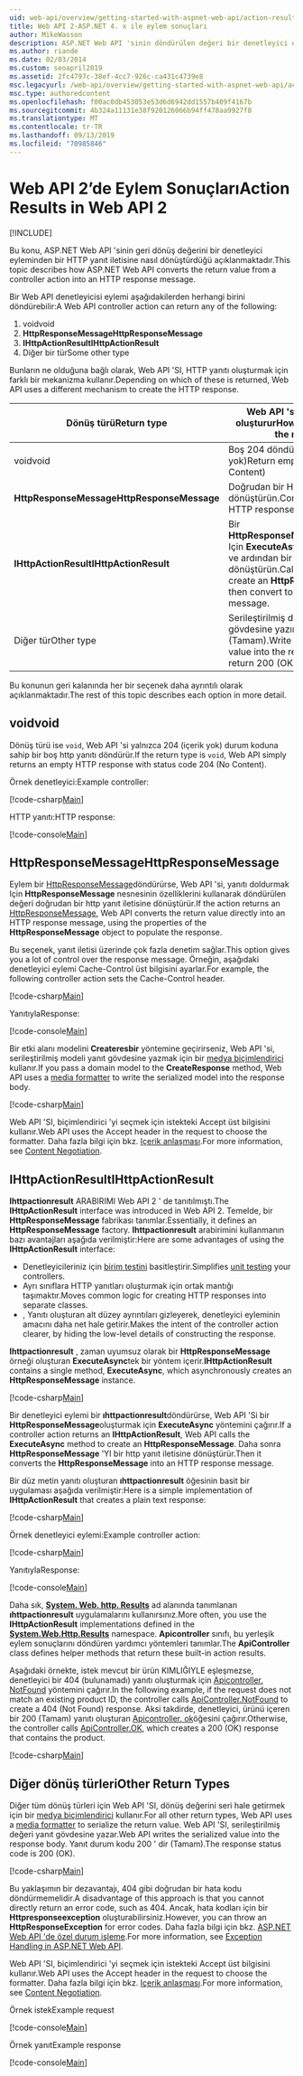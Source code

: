 ```yaml
---
uid: web-api/overview/getting-started-with-aspnet-web-api/action-results
title: Web API 2-ASP.NET 4. x ile eylem sonuçları
author: MikeWasson
description: ASP.NET Web API 'sinin döndürülen değeri bir denetleyici eyleminden ASP.NET 4. x içinde HTTP yanıt iletisine nasıl dönüştüreceğini açıklar.
ms.author: riande
ms.date: 02/03/2014
ms.custom: seoapril2019
ms.assetid: 2fc4797c-38ef-4cc7-926c-ca431c4739e8
msc.legacyurl: /web-api/overview/getting-started-with-aspnet-web-api/action-results
msc.type: authoredcontent
ms.openlocfilehash: f00ac0db453053e53d6d6942dd1557b409f4167b
ms.sourcegitcommit: 4b324a11131e38f920126066b94ff478aa9927f8
ms.translationtype: MT
ms.contentlocale: tr-TR
ms.lasthandoff: 09/13/2019
ms.locfileid: "70985846"
---
```

# <a name="action-results-in-web-api-2"></a><span data-ttu-id="4c511-103">Web API 2’de Eylem Sonuçları</span><span class="sxs-lookup"><span data-stu-id="4c511-103">Action Results in Web API 2</span></span>

[!INCLUDE[](~/includes/coreWebAPI.md)]

<span data-ttu-id="4c511-104">Bu konu, ASP.NET Web API 'sinin geri dönüş değerini bir denetleyici eyleminden bir HTTP yanıt iletisine nasıl dönüştürdüğü açıklanmaktadır.</span><span class="sxs-lookup"><span data-stu-id="4c511-104">This topic describes how ASP.NET Web API converts the return value from a controller action into an HTTP response message.</span></span>

<span data-ttu-id="4c511-105">Bir Web API denetleyicisi eylemi aşağıdakilerden herhangi birini döndürebilir:</span><span class="sxs-lookup"><span data-stu-id="4c511-105">A Web API controller action can return any of the following:</span></span>

1. <span data-ttu-id="4c511-106">void</span><span class="sxs-lookup"><span data-stu-id="4c511-106">void</span></span>
2. <span data-ttu-id="4c511-107">**HttpResponseMessage**</span><span class="sxs-lookup"><span data-stu-id="4c511-107">**HttpResponseMessage**</span></span>
3. <span data-ttu-id="4c511-108">**IHttpActionResult**</span><span class="sxs-lookup"><span data-stu-id="4c511-108">**IHttpActionResult**</span></span>
4. <span data-ttu-id="4c511-109">Diğer bir tür</span><span class="sxs-lookup"><span data-stu-id="4c511-109">Some other type</span></span>

<span data-ttu-id="4c511-110">Bunların ne olduğuna bağlı olarak, Web API 'SI, HTTP yanıtı oluşturmak için farklı bir mekanizma kullanır.</span><span class="sxs-lookup"><span data-stu-id="4c511-110">Depending on which of these is returned, Web API uses a different mechanism to create the HTTP response.</span></span>

| <span data-ttu-id="4c511-111">Dönüş türü</span><span class="sxs-lookup"><span data-stu-id="4c511-111">Return type</span></span> | <span data-ttu-id="4c511-112">Web API 'sinin yanıtı nasıl oluşturur</span><span class="sxs-lookup"><span data-stu-id="4c511-112">How Web API creates the response</span></span> |
| --- | --- |
| <span data-ttu-id="4c511-113">void</span><span class="sxs-lookup"><span data-stu-id="4c511-113">void</span></span> | <span data-ttu-id="4c511-114">Boş 204 döndürün (Içerik yok)</span><span class="sxs-lookup"><span data-stu-id="4c511-114">Return empty 204 (No Content)</span></span> |
| <span data-ttu-id="4c511-115">**HttpResponseMessage**</span><span class="sxs-lookup"><span data-stu-id="4c511-115">**HttpResponseMessage**</span></span> | <span data-ttu-id="4c511-116">Doğrudan bir HTTP yanıt iletisine dönüştürün.</span><span class="sxs-lookup"><span data-stu-id="4c511-116">Convert directly to an HTTP response message.</span></span> |
| <span data-ttu-id="4c511-117">**IHttpActionResult**</span><span class="sxs-lookup"><span data-stu-id="4c511-117">**IHttpActionResult**</span></span> | <span data-ttu-id="4c511-118">Bir **HttpResponseMessage**oluşturmak Için **ExecuteAsync** çağrısı YAPıN ve ardından bir http yanıt iletisine dönüştürün.</span><span class="sxs-lookup"><span data-stu-id="4c511-118">Call **ExecuteAsync** to create an **HttpResponseMessage**, then convert to an HTTP response message.</span></span> |
| <span data-ttu-id="4c511-119">Diğer tür</span><span class="sxs-lookup"><span data-stu-id="4c511-119">Other type</span></span> | <span data-ttu-id="4c511-120">Serileştirilmiş dönüş değerini yanıt gövdesine yazın; 200 döndürün (Tamam).</span><span class="sxs-lookup"><span data-stu-id="4c511-120">Write the serialized return value into the response body; return 200 (OK).</span></span> |

<span data-ttu-id="4c511-121">Bu konunun geri kalanında her bir seçenek daha ayrıntılı olarak açıklanmaktadır.</span><span class="sxs-lookup"><span data-stu-id="4c511-121">The rest of this topic describes each option in more detail.</span></span>

## <a name="void"></a><span data-ttu-id="4c511-122">void</span><span class="sxs-lookup"><span data-stu-id="4c511-122">void</span></span>

<span data-ttu-id="4c511-123">Dönüş türü ise `void`, Web API 'si yalnızca 204 (içerik yok) durum koduna sahip bir boş http yanıtı döndürür.</span><span class="sxs-lookup"><span data-stu-id="4c511-123">If the return type is `void`, Web API simply returns an empty HTTP response with status code 204 (No Content).</span></span>

<span data-ttu-id="4c511-124">Örnek denetleyici:</span><span class="sxs-lookup"><span data-stu-id="4c511-124">Example controller:</span></span>

[!code-csharp[Main](action-results/samples/sample1.cs)]

<span data-ttu-id="4c511-125">HTTP yanıtı:</span><span class="sxs-lookup"><span data-stu-id="4c511-125">HTTP response:</span></span>

[!code-console[Main](action-results/samples/sample2.cmd)]

## <a name="httpresponsemessage"></a><span data-ttu-id="4c511-126">HttpResponseMessage</span><span class="sxs-lookup"><span data-stu-id="4c511-126">HttpResponseMessage</span></span>

<span data-ttu-id="4c511-127">Eylem bir [HttpResponseMessage](https://msdn.microsoft.com/library/system.net.http.httpresponsemessage.aspx)döndürürse, Web API 'si, yanıtı doldurmak Için **HttpResponseMessage** nesnesinin özelliklerini kullanarak döndürülen değeri doğrudan bir http yanıt iletisine dönüştürür.</span><span class="sxs-lookup"><span data-stu-id="4c511-127">If the action returns an [HttpResponseMessage](https://msdn.microsoft.com/library/system.net.http.httpresponsemessage.aspx), Web API converts the return value directly into an HTTP response message, using the properties of the **HttpResponseMessage** object to populate the response.</span></span>

<span data-ttu-id="4c511-128">Bu seçenek, yanıt iletisi üzerinde çok fazla denetim sağlar.</span><span class="sxs-lookup"><span data-stu-id="4c511-128">This option gives you a lot of control over the response message.</span></span> <span data-ttu-id="4c511-129">Örneğin, aşağıdaki denetleyici eylemi Cache-Control üst bilgisini ayarlar.</span><span class="sxs-lookup"><span data-stu-id="4c511-129">For example, the following controller action sets the Cache-Control header.</span></span>

[!code-csharp[Main](action-results/samples/sample3.cs)]

<span data-ttu-id="4c511-130">Yanıtıyla</span><span class="sxs-lookup"><span data-stu-id="4c511-130">Response:</span></span>

[!code-console[Main](action-results/samples/sample4.cmd?highlight=2)]

<span data-ttu-id="4c511-131">Bir etki alanı modelini **Createresbir** yöntemine geçirirseniz, Web API 'si, serileştirilmiş modeli yanıt gövdesine yazmak için bir [medya biçimlendirici](../formats-and-model-binding/media-formatters.md) kullanır.</span><span class="sxs-lookup"><span data-stu-id="4c511-131">If you pass a domain model to the **CreateResponse** method, Web API uses a [media formatter](../formats-and-model-binding/media-formatters.md) to write the serialized model into the response body.</span></span>

[!code-csharp[Main](action-results/samples/sample5.cs)]

<span data-ttu-id="4c511-132">Web API 'SI, biçimlendirici 'yi seçmek için istekteki Accept üst bilgisini kullanır.</span><span class="sxs-lookup"><span data-stu-id="4c511-132">Web API uses the Accept header in the request to choose the formatter.</span></span> <span data-ttu-id="4c511-133">Daha fazla bilgi için bkz. [Içerik anlaşması](../formats-and-model-binding/content-negotiation.md).</span><span class="sxs-lookup"><span data-stu-id="4c511-133">For more information, see [Content Negotiation](../formats-and-model-binding/content-negotiation.md).</span></span>

## <a name="ihttpactionresult"></a><span data-ttu-id="4c511-134">IHttpActionResult</span><span class="sxs-lookup"><span data-stu-id="4c511-134">IHttpActionResult</span></span>

<span data-ttu-id="4c511-135">**Ihttpactionresult** ARABIRIMI Web API 2 ' de tanıtılmıştı.</span><span class="sxs-lookup"><span data-stu-id="4c511-135">The **IHttpActionResult** interface was introduced in Web API 2.</span></span> <span data-ttu-id="4c511-136">Temelde, bir **HttpResponseMessage** fabrikası tanımlar.</span><span class="sxs-lookup"><span data-stu-id="4c511-136">Essentially, it defines an **HttpResponseMessage** factory.</span></span> <span data-ttu-id="4c511-137">**Ihttpactionresult** arabirimini kullanmanın bazı avantajları aşağıda verilmiştir:</span><span class="sxs-lookup"><span data-stu-id="4c511-137">Here are some advantages of using the **IHttpActionResult** interface:</span></span>

- <span data-ttu-id="4c511-138">Denetleyicileriniz için [birim testini](../testing-and-debugging/unit-testing-controllers-in-web-api.md) basitleştirir.</span><span class="sxs-lookup"><span data-stu-id="4c511-138">Simplifies [unit testing](../testing-and-debugging/unit-testing-controllers-in-web-api.md) your controllers.</span></span>
- <span data-ttu-id="4c511-139">Ayrı sınıflara HTTP yanıtları oluşturmak için ortak mantığı taşımaktır.</span><span class="sxs-lookup"><span data-stu-id="4c511-139">Moves common logic for creating HTTP responses into separate classes.</span></span>
- <span data-ttu-id="4c511-140">, Yanıtı oluşturan alt düzey ayrıntıları gizleyerek, denetleyici eyleminin amacını daha net hale getirir.</span><span class="sxs-lookup"><span data-stu-id="4c511-140">Makes the intent of the controller action clearer, by hiding the low-level details of constructing the response.</span></span>

<span data-ttu-id="4c511-141">**Ihttpactionresult** , zaman uyumsuz olarak bir **HttpResponseMessage** örneği oluşturan **ExecuteAsync**tek bir yöntem içerir.</span><span class="sxs-lookup"><span data-stu-id="4c511-141">**IHttpActionResult** contains a single method, **ExecuteAsync**, which asynchronously creates an **HttpResponseMessage** instance.</span></span>

[!code-csharp[Main](action-results/samples/sample6.cs)]

<span data-ttu-id="4c511-142">Bir denetleyici eylemi bir **ıhttpactionresult**döndürürse, Web API 'Si bir **HttpResponseMessage**oluşturmak için **ExecuteAsync** yöntemini çağırır.</span><span class="sxs-lookup"><span data-stu-id="4c511-142">If a controller action returns an **IHttpActionResult**, Web API calls the **ExecuteAsync** method to create an **HttpResponseMessage**.</span></span> <span data-ttu-id="4c511-143">Daha sonra **HttpResponseMessage** 'YI bir http yanıt iletisine dönüştürür.</span><span class="sxs-lookup"><span data-stu-id="4c511-143">Then it converts the **HttpResponseMessage** into an HTTP response message.</span></span>

<span data-ttu-id="4c511-144">Bir düz metin yanıtı oluşturan **ıhttpactionresult** öğesinin basit bir uygulaması aşağıda verilmiştir:</span><span class="sxs-lookup"><span data-stu-id="4c511-144">Here is a simple implementation of **IHttpActionResult** that creates a plain text response:</span></span>

[!code-csharp[Main](action-results/samples/sample7.cs)]

<span data-ttu-id="4c511-145">Örnek denetleyici eylemi:</span><span class="sxs-lookup"><span data-stu-id="4c511-145">Example controller action:</span></span>

[!code-csharp[Main](action-results/samples/sample8.cs)]

<span data-ttu-id="4c511-146">Yanıtıyla</span><span class="sxs-lookup"><span data-stu-id="4c511-146">Response:</span></span>

[!code-console[Main](action-results/samples/sample9.cmd)]

<span data-ttu-id="4c511-147">Daha sık, **[System. Web. http. Results](https://msdn.microsoft.com/library/system.web.http.results.aspx)** ad alanında tanımlanan **ıhttpactionresult** uygulamalarını kullanırsınız.</span><span class="sxs-lookup"><span data-stu-id="4c511-147">More often, you use the **IHttpActionResult** implementations defined in the **[System.Web.Http.Results](https://msdn.microsoft.com/library/system.web.http.results.aspx)** namespace.</span></span> <span data-ttu-id="4c511-148">**Apicontroller** sınıfı, bu yerleşik eylem sonuçlarını döndüren yardımcı yöntemleri tanımlar.</span><span class="sxs-lookup"><span data-stu-id="4c511-148">The **ApiController** class defines helper methods that return these built-in action results.</span></span>

<span data-ttu-id="4c511-149">Aşağıdaki örnekte, istek mevcut bir ürün KIMLIĞIYLE eşleşmezse, denetleyici bir 404 (bulunamadı) yanıtı oluşturmak için [Apicontroller. NotFound](https://msdn.microsoft.com/library/system.web.http.apicontroller.notfound.aspx) yöntemini çağırır.</span><span class="sxs-lookup"><span data-stu-id="4c511-149">In the following example, if the request does not match an existing product ID, the controller calls [ApiController.NotFound](https://msdn.microsoft.com/library/system.web.http.apicontroller.notfound.aspx) to create a 404 (Not Found) response.</span></span> <span data-ttu-id="4c511-150">Aksi takdirde, denetleyici, ürünü içeren bir 200 (Tamam) yanıtı oluşturan [Apicontroller. ok](https://msdn.microsoft.com/library/dn314591.aspx)öğesini çağırır.</span><span class="sxs-lookup"><span data-stu-id="4c511-150">Otherwise, the controller calls [ApiController.OK](https://msdn.microsoft.com/library/dn314591.aspx), which creates a 200 (OK) response that contains the product.</span></span>

[!code-csharp[Main](action-results/samples/sample10.cs)]

## <a name="other-return-types"></a><span data-ttu-id="4c511-151">Diğer dönüş türleri</span><span class="sxs-lookup"><span data-stu-id="4c511-151">Other Return Types</span></span>

<span data-ttu-id="4c511-152">Diğer tüm dönüş türleri için Web API 'SI, dönüş değerini seri hale getirmek için bir [medya biçimlendirici](../formats-and-model-binding/media-formatters.md) kullanır.</span><span class="sxs-lookup"><span data-stu-id="4c511-152">For all other return types, Web API uses a [media formatter](../formats-and-model-binding/media-formatters.md) to serialize the return value.</span></span> <span data-ttu-id="4c511-153">Web API 'SI, serileştirilmiş değeri yanıt gövdesine yazar.</span><span class="sxs-lookup"><span data-stu-id="4c511-153">Web API writes the serialized value into the response body.</span></span> <span data-ttu-id="4c511-154">Yanıt durum kodu 200 ' dir (Tamam).</span><span class="sxs-lookup"><span data-stu-id="4c511-154">The response status code is 200 (OK).</span></span>

[!code-csharp[Main](action-results/samples/sample11.cs)]

<span data-ttu-id="4c511-155">Bu yaklaşımın bir dezavantajı, 404 gibi doğrudan bir hata kodu döndürmemelidir.</span><span class="sxs-lookup"><span data-stu-id="4c511-155">A disadvantage of this approach is that you cannot directly return an error code, such as 404.</span></span> <span data-ttu-id="4c511-156">Ancak, hata kodları için bir **Httpresponseexception** oluşturabilirsiniz.</span><span class="sxs-lookup"><span data-stu-id="4c511-156">However, you can throw an **HttpResponseException** for error codes.</span></span> <span data-ttu-id="4c511-157">Daha fazla bilgi için bkz. [ASP.NET Web API 'de özel durum işleme](../error-handling/exception-handling.md).</span><span class="sxs-lookup"><span data-stu-id="4c511-157">For more information, see [Exception Handling in ASP.NET Web API](../error-handling/exception-handling.md).</span></span>

<span data-ttu-id="4c511-158">Web API 'SI, biçimlendirici 'yi seçmek için istekteki Accept üst bilgisini kullanır.</span><span class="sxs-lookup"><span data-stu-id="4c511-158">Web API uses the Accept header in the request to choose the formatter.</span></span> <span data-ttu-id="4c511-159">Daha fazla bilgi için bkz. [Içerik anlaşması](../formats-and-model-binding/content-negotiation.md).</span><span class="sxs-lookup"><span data-stu-id="4c511-159">For more information, see [Content Negotiation](../formats-and-model-binding/content-negotiation.md).</span></span>

<span data-ttu-id="4c511-160">Örnek istek</span><span class="sxs-lookup"><span data-stu-id="4c511-160">Example request</span></span>

[!code-console[Main](action-results/samples/sample12.cmd)]

<span data-ttu-id="4c511-161">Örnek yanıt</span><span class="sxs-lookup"><span data-stu-id="4c511-161">Example response</span></span>

[!code-console[Main](action-results/samples/sample13.cmd)]
